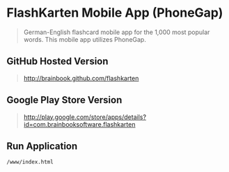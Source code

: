 # FlashKarten Mobile App (PhoneGap)

> German-English flashcard mobile app for the 1,000 most popular words. This mobile app utilizes PhoneGap.

## GitHub Hosted Version

> http://brainbook.github.com/flashkarten

## Google Play Store Version

> http://play.google.com/store/apps/details?id=com.brainbooksoftware.flashkarten

## Run Application

    /www/index.html
    
